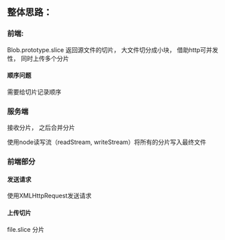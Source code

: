 ## 整体思路：

### 前端:

Blob.prototype.slice 返回源文件的切片， 大文件切分成小块， 借助http可并发性， 同时上传多个分片

#### 顺序问题

需要给切片记录顺序

### 服务端

接收分片， 之后合并分片

使用node读写流（readStream, writeStream）将所有的分片写入最终文件



### 前端部分

#### 发送请求

使用XMLHttpRequest发送请求

#### 上传切片

file.slice 分片







